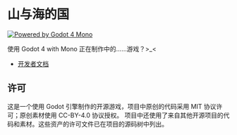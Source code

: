# 山与海的国

[![Powered by Godot 4 Mono](https://img.shields.io/badge/Powered%20by-Godot%204%20Mono-blue)](https://godotengine.org/)

使用 Godot 4 with Mono 正在制作中的……游戏？>_<

- [开发者文档](Docs/Developer.md)

## 许可

这是一个使用 Godot 引擎制作的开源游戏，项目中原创的代码采用 MIT 协议许可；原创素材使用 CC-BY-4.0 协议授权。
项目中还使用了来自其他开源项目的代码和素材。这些资产的许可文件已在项目的源码树中列出。
